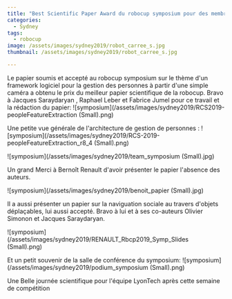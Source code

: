 ```yaml
---
title: "Best Scientific Paper Award du robocup symposium pour des membres de l'équipe LyonTech"
categories:
  - Sydney
tags:
  - robocup
image: /assets/images/sydney2019/robot_carree_s.jpg
thumbnail: /assets/images/sydney2019/robot_carree_s.jpg

---
```

Le papier soumis et accepté au robocup symposium sur le thème d'un framework logiciel pour  la gestion des personnes à partir d'une simple caméra a obtenu le prix du meilleur papier scientifique de la robocup. Bravo à Jacques Saraydaryan , Raphael Leber et Fabrice Jumel pour ce travail et la rédaction du papier:
![symposium](/assets/images/sydney2019/RCS2019-peopleFeatureExtraction (Small).png)

Une petite vue générale de l'architecture de gestion de personnes :
![symposium](/assets/images/sydney2019/RCS-2019-peopleFeatureExtraction_r8_4 (Small).png)

![symposium](/assets/images/sydney2019/team_symposium (Small).jpg)

Un grand Merci à Bernoît Renault d'avoir présenter le papier l'absence des auteurs.

![symposium](/assets/images/sydney2019/benoit_papier (Small).jpg)

Il a aussi présenter un papier sur la naviguation sociale au travers d'objets déplaçables, lui aussi accepté. Bravo à lui et à ses co-auteurs Olivier Simonon et Jacques Saraydaryan.


![symposium](/assets/images/sydney2019/RENAULT_Rbcp2019_Symp_Slides (Small).png)



Et un petit souvenir de la salle de conférence du symposium:
![symposium](/assets/images/sydney2019/podium_symposium (Small).png)

Une Belle journée scientifique pour l'équipe LyonTech après cette semaine de compétition

